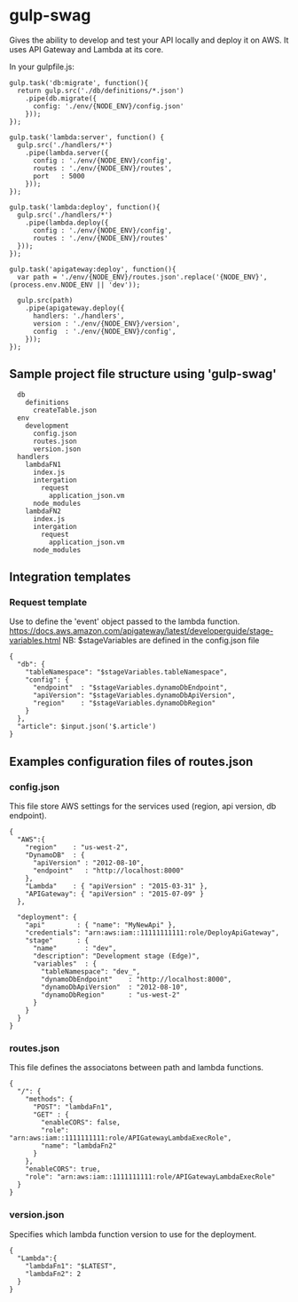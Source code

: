 # gulp-swag

Gives the ability to develop and test your API locally and deploy it on AWS.
It uses API Gateway and Lambda at its core.

In your gulpfile.js:


    gulp.task('db:migrate', function(){
      return gulp.src('./db/definitions/*.json')
        .pipe(db.migrate({
          config: './env/{NODE_ENV}/config.json'
        }));
    });
    
    gulp.task('lambda:server', function() {
      gulp.src('./handlers/*')
        .pipe(lambda.server({
          config : './env/{NODE_ENV}/config',
          routes : './env/{NODE_ENV}/routes',
          port   : 5000
        }));
    });
    
    gulp.task('lambda:deploy', function(){
      gulp.src('./handlers/*')
        .pipe(lambda.deploy({
          config : './env/{NODE_ENV}/config',
          routes : './env/{NODE_ENV}/routes'
      }));
    });
    
    gulp.task('apigateway:deploy', function(){
      var path = './env/{NODE_ENV}/routes.json'.replace('{NODE_ENV}',(process.env.NODE_ENV || 'dev'));
    
      gulp.src(path)
        .pipe(apigateway.deploy({
          handlers: './handlers',
          version : './env/{NODE_ENV}/version',
          config  : './env/{NODE_ENV}/config',
        }));
    });
  

## Sample project file structure using 'gulp-swag'


      db
        definitions
          createTable.json     
      env
        development
          config.json
          routes.json
          version.json
      handlers
        lambdaFN1
          index.js
          intergation
            request
              application_json.vm
          node_modules    
        lambdaFN2
          index.js
          intergation
            request
              application_json.vm
          node_modules


## Integration templates

### Request template
Use to define the 'event' object passed to the lambda function.
https://docs.aws.amazon.com/apigateway/latest/developerguide/stage-variables.html
NB: $stageVariables are defined in the config.json file


    {
      "db": {
        "tableNamespace": "$stageVariables.tableNamespace",
        "config": {
          "endpoint"  : "$stageVariables.dynamoDbEndpoint",
          "apiVersion": "$stageVariables.dynamoDbApiVersion",
          "region"    : "$stageVariables.dynamoDbRegion"
        }
      },
      "article": $input.json('$.article')
    }
      

## Examples configuration files of routes.json

### config.json
This file store AWS settings for the services used (region, api version, db endpoint).

    
    {
      "AWS":{
        "region"    : "us-west-2",
        "DynamoDB"  : {
          "apiVersion" : "2012-08-10",
          "endpoint"   : "http://localhost:8000"
        },
        "Lambda"    : { "apiVersion" : "2015-03-31" },
        "APIGateway": { "apiVersion" : "2015-07-09" }
      },
    
      "deployment": {
        "api"        : { "name": "MyNewApi" },
        "credentials": "arn:aws:iam::11111111111:role/DeployApiGateway",
        "stage"      : {
          "name"       : "dev",
          "description": "Development stage (Edge)",
          "variables"  : { 
            "tableNamespace": "dev_",
            "dynamoDbEndpoint"    : "http://localhost:8000",
            "dynamoDbApiVersion"  : "2012-08-10",
            "dynamoDbRegion"      : "us-west-2"
          }
        }
      }
    }


### routes.json
This file defines the associatons between path and lambda functions.

    
    {
      "/": {
        "methods": {
          "POST": "lambdaFn1",
          "GET" : {
            "enableCORS": false,
            "role": "arn:aws:iam::1111111111:role/APIGatewayLambdaExecRole",
            "name": "lambdaFn2"
          }
        },
        "enableCORS": true,
        "role": "arn:aws:iam::1111111111:role/APIGatewayLambdaExecRole"
      }
    }


### version.json
Specifies which lambda function version to use for the deployment.


    {
      "Lambda":{
        "lambdaFn1": "$LATEST",
        "lambdaFn2": 2
      }
    }
